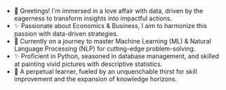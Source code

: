 - 👋 Greetings! I'm immersed in a love affair with data, driven by the eagerness to transform insights into impactful actions.
- ✨ Passionate about Economics & Business, I aim to harmonize this passion with data-driven strategies.
- 👀 Currently on a journey to master Machine Learning (ML) & Natural Language Processing (NLP) for cutting-edge problem-solving.
- ✨ Proficient in Python, seasoned in database management, and skilled at painting vivid pictures with descriptive statistics.
- 🌱 A perpetual learner, fueled by an unquenchable thirst for skill improvement and the expansion of knowledge horizons.
